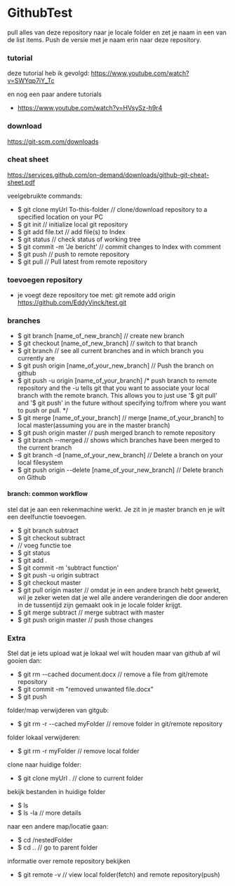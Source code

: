 # GithubTest

pull alles van deze repository naar je locale folder en zet je naam in een van de list items. Push de versie met je naam erin naar deze repository.

### tutorial

deze tutorial heb ik gevolgd: https://www.youtube.com/watch?v=SWYqp7iY_Tc

en nog een paar andere tutorials
- https://www.youtube.com/watch?v=HVsySz-h9r4


### download

https://git-scm.com/downloads

### cheat sheet

https://services.github.com/on-demand/downloads/github-git-cheat-sheet.pdf

veelgebruikte commands:
- $ git clone myUrl To-this-folder // clone/download repository to a specified location on your PC
- $ git init // initialize local git repository
- $ git add file.txt // add file(s) to Index
- $ git status // check status of working tree
- $ git commit -m 'Je bericht' // commit changes to Index with comment
- $ git push // push to remote repository
- $ git pull // Pull latest from remote repository


### toevoegen repository

- je voegt deze repository toe met: git remote add origin https://github.com/EddyVinck/test.git

### branches

- $ git branch [name_of_new_branch] // create  new branch
- $ git checkout [name_of_new_branch] // switch to that branch
- $ git branch // see all current branches and in which branch you currently are
- $ git push origin [name_of_your_new_branch] // Push the branch on github
- $ git push -u origin [name_of_your_branch] /* push branch to remote repository and the -u tells git that you want to associate your local branch with the remote branch. This allows you to just use '$ git pull' and '$ git push' in the future without specifying to/from where you want to push or pull. */
- $ git merge [name_of_your_branch] // merge [name_of_your_branch] to local master(assuming you are in the master branch)
- $ git push origin master // push merged branch to remote repository
- $ git branch --merged // shows which branches have been merged to the current branch
- $ git branch -d [name_of_your_new_branch] // Delete a branch on your local filesystem
- $ git push origin --delete [name_of_your_new_branch] // Delete branch on Github

#### branch: common workflow

stel dat je aan een rekenmachine werkt. Je zit in je master branch en je wilt een deelfunctie toevoegen.
- $ git branch subtract
- $ git checkout subtract
- // voeg functie toe
- $ git status
- $ git add .
- $ git commit -m 'subtract function'
- $ git push -u origin subtract
- $ git checkout master
- $ git pull origin master // omdat je in een andere branch hebt gewerkt, wil je zeker weten dat je wel alle andere veranderingen die door anderen in de tussentijd zijn gemaakt ook in je locale folder krijgt.
- $ git merge subtract // merge subtract with master
- $ git push origin master // push those changes

### Extra

Stel dat je iets upload wat je lokaal wel wilt houden maar van github af wil gooien dan:
- $ git rm --cached document.docx // remove a file from git/remote repository
- $ git commit -m "removed unwanted file.docx"
- $ git push


folder/map verwijderen van gitgub:
- $ git rm -r --cached myFolder // remove folder in git/remote repository

folder lokaal verwijderen:
- $ git rm -r myFolder // remove local folder

clone naar huidige folder:
- $ git clone myUrl . // clone to current folder

bekijk bestanden in huidige folder
- $ ls
- $ ls -la // more details

naar een andere map/locatie gaan:
- $ cd /nestedFolder
- $ cd .. // go to parent folder

informatie over remote repository bekijken
- $ git remote -v // view local folder(fetch) and remote repository(push)
